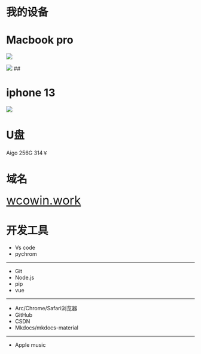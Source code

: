 # 我的设备  

## </p><h1 id="01" name="01"><strong>Macbook pro</strong></h1><p>

![](https://cn.mcecy.com/image/20231004/1911c0331593833ea704a3b056fc0a74.png)  
<!-- ![](https://creatorspace.imgix.net/users/clk2ox8yp03prrv01esrq5bo0/3bpHuTcuZdIbHbWr-image.png?w=750&h=750){:height="30%" width="30%"} -->
<img class="img1" src="https://cn.mcecy.com/image/20231006/f94e9159a9204a11578c8e5eee7fd0f3.png">
## </p><h1 id="01" name="01"><strong>iphone 13</strong></h1><p>

![](https://cn.mcecy.com/image/20231004/d0d865836a593da35d044dbb10be3899.png)

## </p><h1 id="01" name="01"><strong>U盘</strong></h1><p>

Aigo 256G  314￥
## </p><h1 id="01" name="01"><strong>域名</strong></h1><p>


<font  color= #518FC1 size=6>[wcowin.work](https://wcowin.work)</font>


## <h1 id="01" name="01"><strong>开发工具</strong></h1>
* Vs code
* pychrom
***
* Git
* Node.js
* pip
* vue
***
* Arc/Chrome/Safari浏览器
* GitHub
* CSDN
* Mkdocs/mkdocs-material
***
* Apple music